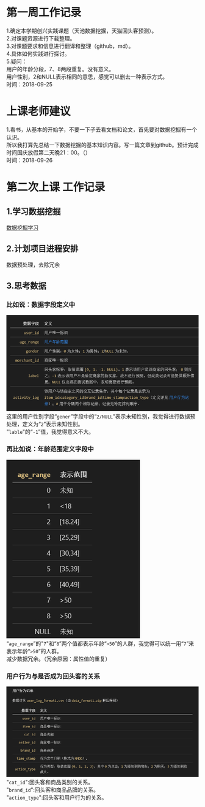 # 第一周工作记录

1.确定本学期创兴实践课题（天池数据挖掘，天猫回头客预测）。<br/>
2.对课题资源进行下载整理。<br/>
3.对课题要求和信息进行翻译和整理（github，md）。<br/>
4.具体如何实践进行探讨。<br/>
5.疑问：<br/>
用户的年龄分段，7、8两段重复。没有意义。<br/>
用户性别，2和NULL表示相同的意思，感觉可以删去一种表示方式。<br/>
时间：2018-09-25<br/>

# 上课老师建议
1.看书，从基本的开始学，不要一下子去看文档和论文，首先要对数据挖掘有一个认识。<br/>
所以我打算先总结一下数据挖掘的基本知识内容。写一篇文章到github。预计完成时间国庆放假第二天晚21：00。（）<br/>
时间：2018-09-26<br/>

# 第二次上课 工作记录
## 1.学习数据挖掘<br/>
[数据挖掘学习](https://github.com/zeronow/data-mining-learning/blob/master/learning.md "鼠标悬浮提示")
## 2.计划项目进程安排
数据预处理，去除冗余
## 3.思考数据<br/>
### 比如说：数据字段定义中<br/>
![](foldername/data.png)<br/>
这里的用户性别字段“`gener`”字段中的“`2/NULL`”表示未知性别，我觉得进行数据预处理，定义为“`2`”表示未知性别。<br/>
"`lable`"的“`-1`”值，我觉得意义不大。<br/>

### 再比如说：年龄范围定义字段中<br/>
![](foldername/old.png)<br/>
“`age_range`”的"`7`"和“`8`”两个值都表示年龄“`>50`”的人群，我觉得可以统一用“`7`”来表示年龄“`>50`”的人群。<br/>
减少数据冗余。（冗余原因：属性值的重复）

### 用户行为与是否成为回头客的关系
![](foldername/user.png)<br/>
"`cat_id`":回头客和商品类别的关系。<br/>
"`brand_id`":回头客和商品品牌的关系。<br/>
"`action_type`":回头客和用户行为的关系。<br/>


